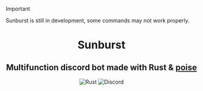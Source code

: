 > [!IMPORTANT]
> Sunburst is still in development, some commands may not work properly.

<div align="center">

# Sunburst

## Multifunction discord bot made with Rust & [poise](https://github.com/serenity-rs/poise)



![Rust](https://img.shields.io/badge/rust-%23000000.svg?style=for-the-badge&logo=rust&logoColor=white)
![Discord](https://img.shields.io/badge/Discord-%235865F2.svg?style=for-the-badge&logo=discord&logoColor=white)

</div>


